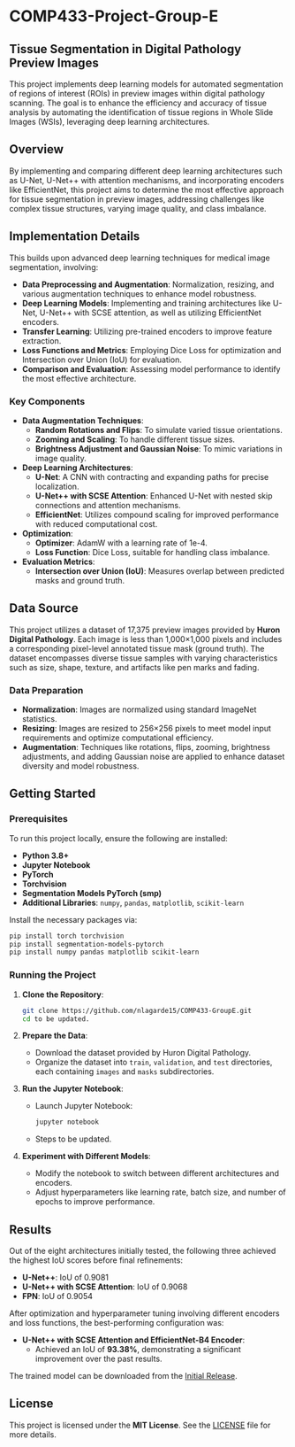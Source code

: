 # COMP433-Project-Group-E


## Tissue Segmentation in Digital Pathology Preview Images

This project implements deep learning models for automated segmentation of regions of interest (ROIs) in preview images within digital pathology scanning. The goal is to enhance the efficiency and accuracy of tissue analysis by automating the identification of tissue regions in Whole Slide Images (WSIs), leveraging deep learning architectures.

## Overview

By implementing and comparing different deep learning architectures such as U-Net, U-Net++ with attention mechanisms, and incorporating encoders like EfficientNet, this project aims to determine the most effective approach for tissue segmentation in preview images, addressing challenges like complex tissue structures, varying image quality, and class imbalance.

## Implementation Details

This builds upon advanced deep learning techniques for medical image segmentation, involving:

- **Data Preprocessing and Augmentation**: Normalization, resizing, and various augmentation techniques to enhance model robustness.
- **Deep Learning Models**: Implementing and training architectures like U-Net, U-Net++ with SCSE attention, as well as utilizing EfficientNet encoders.
- **Transfer Learning**: Utilizing pre-trained encoders to improve feature extraction.
- **Loss Functions and Metrics**: Employing Dice Loss for optimization and Intersection over Union (IoU) for evaluation.
- **Comparison and Evaluation**: Assessing model performance to identify the most effective architecture.

### Key Components

- **Data Augmentation Techniques**:
  - **Random Rotations and Flips**: To simulate varied tissue orientations.
  - **Zooming and Scaling**: To handle different tissue sizes.
  - **Brightness Adjustment and Gaussian Noise**: To mimic variations in image quality.
- **Deep Learning Architectures**:
  - **U-Net**: A CNN with contracting and expanding paths for precise localization.
  - **U-Net++ with SCSE Attention**: Enhanced U-Net with nested skip connections and attention mechanisms.
  - **EfficientNet**: Utilizes compound scaling for improved performance with reduced computational cost.
- **Optimization**:
  - **Optimizer**: AdamW with a learning rate of 1e-4.
  - **Loss Function**: Dice Loss, suitable for handling class imbalance.
- **Evaluation Metrics**:
  - **Intersection over Union (IoU)**: Measures overlap between predicted masks and ground truth.

## Data Source

This project utilizes a dataset of 17,375 preview images provided by **Huron Digital Pathology**. Each image is less than 1,000×1,000 pixels and includes a corresponding pixel-level annotated tissue mask (ground truth). The dataset encompasses diverse tissue samples with varying characteristics such as size, shape, texture, and artifacts like pen marks and fading.

### Data Preparation

- **Normalization**: Images are normalized using standard ImageNet statistics.
- **Resizing**: Images are resized to 256×256 pixels to meet model input requirements and optimize computational efficiency.
- **Augmentation**: Techniques like rotations, flips, zooming, brightness adjustments, and adding Gaussian noise are applied to enhance dataset diversity and model robustness.

## Getting Started

### Prerequisites

To run this project locally, ensure the following are installed:

- **Python 3.8+**
- **Jupyter Notebook**
- **PyTorch**
- **Torchvision**
- **Segmentation Models PyTorch (smp)**
- **Additional Libraries**: `numpy`, `pandas`, `matplotlib`, `scikit-learn`

Install the necessary packages via:

```bash
pip install torch torchvision
pip install segmentation-models-pytorch
pip install numpy pandas matplotlib scikit-learn
```

### Running the Project

1. **Clone the Repository**:

   ```bash
   git clone https://github.com/nlagarde15/COMP433-GroupE.git
   cd to be updated.
   ```

2. **Prepare the Data**:

   - Download the dataset provided by Huron Digital Pathology.
   - Organize the dataset into `train`, `validation`, and `test` directories, each containing `images` and `masks` subdirectories.

3. **Run the Jupyter Notebook**:

   - Launch Jupyter Notebook:

     ```bash
     jupyter notebook
     ```

   - Steps to be updated.

4. **Experiment with Different Models**:

   - Modify the notebook to switch between different architectures and encoders.
   - Adjust hyperparameters like learning rate, batch size, and number of epochs to improve performance.

## Results

Out of the eight architectures initially tested, the following three achieved the highest IoU scores before final refinements:

- **U-Net++**: IoU of 0.9081
- **U-Net++ with SCSE Attention**: IoU of 0.9068
- **FPN**: IoU of 0.9054

After optimization and hyperparameter tuning involving different encoders and loss functions, the best-performing configuration was:

- **U-Net++ with SCSE Attention and EfficientNet-B4 Encoder**:
  - Achieved an IoU of **93.38%**, demonstrating a significant improvement over the past results.
 
The trained model can be downloaded from the [Initial Release](https://github.com/nlagarde15/COMP433-GroupE/releases/tag/v1.0.0).

## License

This project is licensed under the **MIT License**. See the [LICENSE](LICENSE.txt) file for more details.

 
